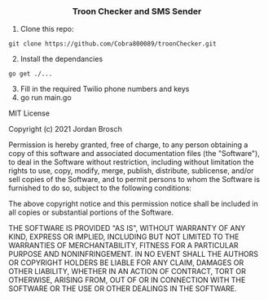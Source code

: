 <h3 align="center">Troon Checker and SMS Sender</h3>

<!-- GETTING STARTED -->

1. Clone this repo:
```
git clone https://github.com/Cobra800089/troonChecker.git
```
2. Install the dependancies
```
go get ./...
```
3. Fill in the required Twilio phone numbers and keys
4. go run main.go


MIT License

Copyright (c) 2021 Jordan Brosch

Permission is hereby granted, free of charge, to any person obtaining a copy
of this software and associated documentation files (the "Software"), to deal
in the Software without restriction, including without limitation the rights
to use, copy, modify, merge, publish, distribute, sublicense, and/or sell
copies of the Software, and to permit persons to whom the Software is
furnished to do so, subject to the following conditions:

The above copyright notice and this permission notice shall be included in all
copies or substantial portions of the Software.

THE SOFTWARE IS PROVIDED "AS IS", WITHOUT WARRANTY OF ANY KIND, EXPRESS OR
IMPLIED, INCLUDING BUT NOT LIMITED TO THE WARRANTIES OF MERCHANTABILITY,
FITNESS FOR A PARTICULAR PURPOSE AND NONINFRINGEMENT. IN NO EVENT SHALL THE
AUTHORS OR COPYRIGHT HOLDERS BE LIABLE FOR ANY CLAIM, DAMAGES OR OTHER
LIABILITY, WHETHER IN AN ACTION OF CONTRACT, TORT OR OTHERWISE, ARISING FROM,
OUT OF OR IN CONNECTION WITH THE SOFTWARE OR THE USE OR OTHER DEALINGS IN THE
SOFTWARE.
